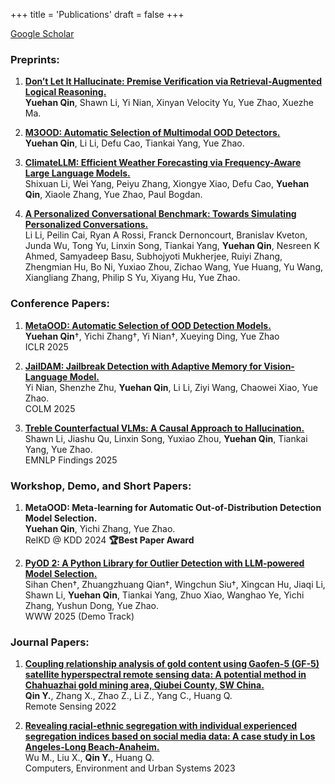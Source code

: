 +++
title = 'Publications'
draft = false
+++

[Google Scholar](https://scholar.google.com/citations?user=byAHud4AAAAJ&hl=en)

### Preprints:
1. [__Don’t Let It Hallucinate: Premise Verification via Retrieval-Augmented Logical Reasoning.__](https://arxiv.org/abs/2504.06438)\
__Yuehan Qin__, Shawn Li, Yi Nian, Xinyan Velocity Yu, Yue Zhao, Xuezhe Ma.

2. [__M3OOD: Automatic Selection of Multimodal OOD Detectors.__](https://arxiv.org/abs/2508.11936) \
__Yuehan Qin__, Li Li, Defu Cao, Tiankai Yang, Yue Zhao.

3. [__ClimateLLM: Efficient Weather Forecasting via Frequency-Aware Large Language Models.__](https://arxiv.org/abs/2502.11059)\
Shixuan Li, Wei Yang, Peiyu Zhang, Xiongye Xiao, Defu Cao, __Yuehan Qin__, Xiaole Zhang, Yue Zhao, Paul Bogdan.

4. [__A Personalized Conversational Benchmark: Towards Simulating Personalized Conversations.__](https://arxiv.org/abs/2505.14106) \
Li Li, Peilin Cai, Ryan A Rossi, Franck Dernoncourt, Branislav Kveton, Junda Wu, Tong Yu, Linxin Song, Tiankai Yang, __Yuehan Qin__, Nesreen K Ahmed, Samyadeep Basu, Subhojyoti Mukherjee, Ruiyi Zhang, Zhengmian Hu, Bo Ni, Yuxiao Zhou, Zichao Wang, Yue Huang, Yu Wang, Xiangliang Zhang, Philip S Yu, Xiyang Hu, Yue Zhao.

### Conference Papers:
<!-- ### Preprints -->
1. [__MetaOOD: Automatic Selection of OOD Detection Models.__](http://arxiv.org/abs/2410.03074)\
__Yuehan Qin__†, Yichi Zhang†, Yi Nian†, Xueying Ding, Yue Zhao\
ICLR 2025

2. [__JailDAM: Jailbreak Detection with Adaptive Memory for Vision-Language Model.__](https://arxiv.org/abs/2504.03770)\
Yi Nian, Shenzhe Zhu, __Yuehan Qin__, Li Li, Ziyi Wang, Chaowei Xiao, Yue Zhao.\
COLM 2025

3. [__Treble Counterfactual VLMs: A Causal Approach to Hallucination.__](https://arxiv.org/abs/2503.06169)\
Shawn Li, Jiashu Qu, Linxin Song, Yuxiao Zhou, __Yuehan Qin__, Tiankai Yang, Yue Zhao.\
EMNLP Findings 2025

### Workshop, Demo, and Short Papers:
1. __MetaOOD: Meta-learning for Automatic Out-of-Distribution Detection Model Selection.__\
__Yuehan Qin__, Yichi Zhang, Yue Zhao.\
RelKD @ KDD 2024
__🏆Best Paper Award__

2. [__PyOD 2: A Python Library for Outlier Detection with LLM-powered Model Selection.__](https://www.arxiv.org/abs/2412.12154)\
Sihan Chen†, Zhuangzhuang Qian†, Wingchun Siu†, Xingcan Hu, Jiaqi Li, Shawn Li, __Yuehan Qin__, Tiankai Yang, Zhuo Xiao, Wanghao Ye, Yichi Zhang, Yushun Dong, Yue Zhao.\
WWW 2025 (Demo Track)

### Journal Papers:
1. [__Coupling relationship analysis of gold content using Gaofen-5 (GF-5) satellite hyperspectral remote sensing data: A potential method in Chahuazhai gold mining area, Qiubei County, SW China.__](https://doi.org/10.3390/rs14010109)\
 __Qin Y.__, Zhang X., Zhao Z., Li Z., Yang C., Huang Q.\
 Remote Sensing 2022

2. [__Revealing racial-ethnic segregation with individual experienced segregation indices based on social media data: A case study in Los Angeles-Long Beach-Anaheim.__](https://www.sciencedirect.com/science/article/abs/pii/S0198971523000716)\
Wu M., Liu X., __Qin Y.__, Huang Q.\
Computers, Environment and Urban Systems 2023

<!-- ### 2022
- __Qin Y.__, Zhang X., Zhao Z., Li Z., Yang C., Huang Q., 2021. Coupling relationship analysis of gold content using Gaofen-5 (GF-5) satellite hyperspectral remote sensing data: A potential method in Chahuazhai gold mining area, Qiubei County, SW China. _Remote Sensing_. 2022, 14, 109. https://doi.org/10.3390/rs14010109

- Wu M., __Qin Y.__, Huang Q., 2021. People-based Segregation Indices: Measuring Segregation with Individual’s Activity Space and Demographics in U.S. 50 Largest Cities Using Social Media. _The John Odland student paper competition through the Spatial Analysis and Modeling specialty group of the AAG annual meeting_.

- Kiesling K., __Qin Y.__, Wilson P.. Effect of Weight Window Isosurface Geometry Features on Monte Carlo Variance Reduction Performance. _To Be Submitted in 2022_ -->
